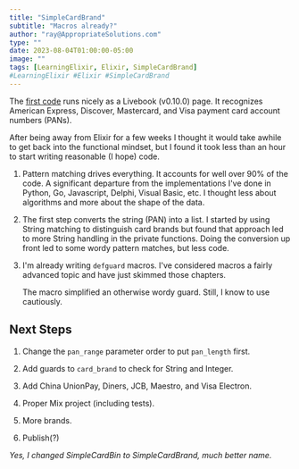 ```yaml
---
title: "SimpleCardBrand"
subtitle: "Macros already?"
author: "ray@AppropriateSolutions.com"
type: ""
date: 2023-08-04T01:00:00-05:00
image: ""
tags: [LearningElixir, Elixir, SimpleCardBrand]
#LearningElixir #Elixir #SimpleCardBrand
---
```


The [first code](https://github.com/rgacote/SimpleCardBrand/blob/v0.0.2/SimpleCardBrand.exs)
runs nicely as a Livebook (v0.10.0) page.
It recognizes American Express, Discover, Mastercard, and Visa payment card account numbers (PANs).

After being away from Elixir for a few weeks I thought it would take awhile to get back into the functional mindset,
but I found it took less than an hour to start writing reasonable (I hope) code.

<!--more-->

1. Pattern matching drives everything.
It accounts for well over 90% of the code.
A significant departure from the implementations I've done in Python, Go, Javascript, Delphi, Visual Basic, etc.
I thought less about algorithms and more about the shape of the data.

1. The first step converts the string (PAN) into a list.
I started by using String matching to distinguish card brands but found that approach led to more String handling in the private functions.
Doing the conversion up front led to some wordy pattern matches, but less code.

1. I'm already writing `defguard` macros.
I've considered macros a fairly advanced topic and have just skimmed those chapters.

    The macro simplified an otherwise wordy guard.
    Still, I know to use cautiously.

## Next Steps

1. Change the `pan_range` parameter order to put `pan_length` first.

1. Add guards to `card_brand` to check for String and Integer.

1. Add China UnionPay, Diners, JCB, Maestro, and Visa Electron.

1. Proper Mix project (including tests).

1. More brands.

1. Publish(?)

_Yes, I changed SimpleCardBin to SimpleCardBrand, much better name._

